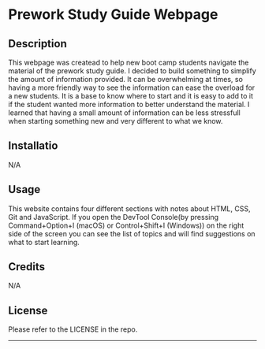 #  Prework Study Guide Webpage

## Description

This webpage was createad to help new boot camp students navigate the material of the prework study guide. I decided to build something to simplify the amount of information provided. It can be overwhelming at times, so having a more friendly way to see the information can ease the overload for a new students. It is a base to know where to start and it is easy to add to it if the student wanted more information to better understand the material. I learned that having a small amount of information can be less stressfull when starting something new and very different to what we know.  

## Installatio

N/A

## Usage

This website contains four different sections with notes about HTML, CSS, Git and JavaScript. If you open the DevTool Console(by pressing Command+Option+I (macOS) or Control+Shift+I (Windows)) on the right side of the screen you can see the list of topics and will find suggestions on what to start learning.

## Credits

N/A

## License

Please refer to the LICENSE in the repo.

---
